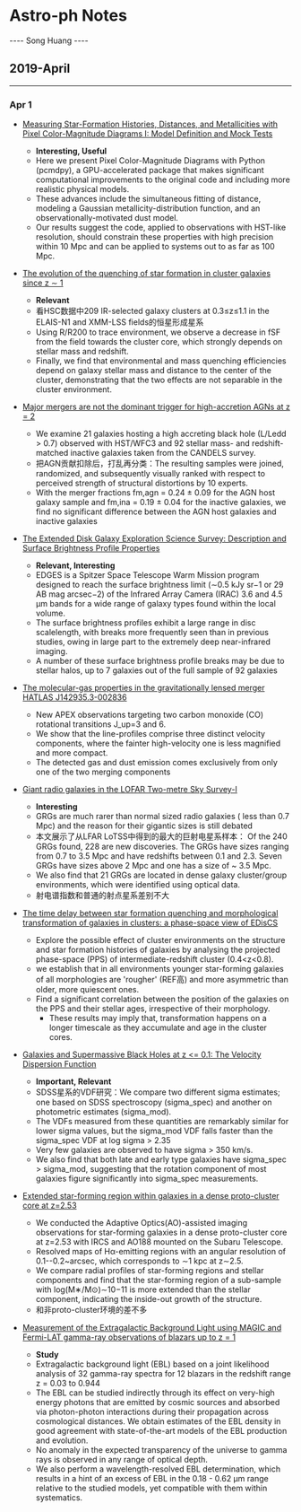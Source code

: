 # Astro-ph Notes

---- Song Huang ----

## 2019-April

----

### Apr 1

* [Measuring Star-Formation Histories, Distances, and Metallicities with Pixel Color-Magnitude Diagrams I: Model Definition and Mock Tests](https://arxiv.org/abs/1903.00011)
  * **Interesting, Useful**
  * Here we present Pixel Color-Magnitude Diagrams with Python (pcmdpy), a GPU-accelerated package that makes significant computational improvements to the original code and including more realistic physical models.
  * These advances include the simultaneous fitting of distance, modeling a Gaussian metallicity-distribution function, and an observationally-motivated dust model.
  * Our results suggest the code, applied to observations with HST-like resolution, should constrain these properties with high precision within 10 Mpc and can be applied to systems out to as far as 100 Mpc.

* [The evolution of the quenching of star formation in cluster galaxies since z ∼ 1](https://arxiv.org/abs/1903.00011)
  * **Relevant**
  * 看HSC数据中209 IR-selected galaxy clusters at 0.3≤z≤1.1 in the ELAIS-N1 and XMM-LSS fields的恒星形成星系
  * Using R/R200 to trace environment, we observe a decrease in fSF from the field towards the cluster core, which strongly depends on stellar mass and redshift.
  * Finally, we find that environmental and mass quenching efficiencies depend on galaxy stellar mass and distance to the center of the cluster, demonstrating that the two effects are not separable in the cluster environment.

* [Major mergers are not the dominant trigger for high-accretion AGNs at z = 2](https://arxiv.org/abs/1903.00037)
  * We examine 21 galaxies hosting a high accreting black hole (L/Ledd > 0.7) observed with HST/WFC3 and 92 stellar mass- and redshift- matched inactive galaxies taken from the CANDELS survey.
  * 把AGN贡献扣除后，打乱再分类：The resulting samples were joined, randomized, and subsequently visually ranked with respect to perceived strength of structural distortions by 10 experts.
  * With the merger fractions fm,agn = 0.24 ± 0.09 for the AGN host galaxy sample and fm,ina = 0.19 ± 0.04 for the inactive galaxies, we find no significant difference between the AGN host galaxies and inactive galaxies

* [The Extended Disk Galaxy Exploration Science Survey: Description and Surface Brightness Profile Properties](https://arxiv.org/abs/1903.00050)
  * **Relevant, Interesting**
  * EDGES is a Spitzer Space Telescope Warm Mission program designed to reach the surface brightness limit (∼0.5 kJy sr−1 or 29 AB mag arcsec−2) of the Infrared Array Camera (IRAC) 3.6 and 4.5 μm bands for a wide range of galaxy types found within the local volume.
  * The surface brightness profiles exhibit a large range in disc scalelength, with breaks more frequently seen than in previous studies, owing in large part to the extremely deep near-infrared imaging.
  * A number of these surface brightness profile breaks may be due to stellar halos, up to 7 galaxies out of the full sample of 92 galaxies 

* [The molecular-gas properties in the gravitationally lensed merger HATLAS J142935.3-002836](https://arxiv.org/abs/1903.00307)
  * New APEX observations targeting two carbon monoxide (CO) rotational transitions J_up=3 and 6.
  * We show that the line-profiles comprise three distinct velocity components, where the fainter high-velocity one is less magnified and more compact.
  * The detected gas and dust emission comes exclusively from only one of the two merging components

* [Giant radio galaxies in the LOFAR Two-metre Sky Survey-I](https://arxiv.org/abs/1903.00409)
  * **Interesting**
  * GRGs are much rarer than normal sized radio galaxies ( less than 0.7 Mpc) and the reason for their gigantic sizes is still debated
  * 本文展示了从LFAR LoTSS中得到的最大的巨射电星系样本： Of the 240 GRGs found, 228 are new discoveries. The GRGs have sizes ranging from 0.7 to 3.5 Mpc and have redshifts between 0.1 and 2.3. Seven GRGs have sizes above 2 Mpc and one has a size of ~ 3.5 Mpc.
  * We also find that 21 GRGs are located in dense galaxy cluster/group environments, which were identified using optical data.
  * 射电谱指数和普通的射点星系差别不大

* [The time delay between star formation quenching and morphological transformation of galaxies in clusters: a phase-space view of EDisCS](https://arxiv.org/abs/1903.00466)
  * Explore the possible effect of cluster environments on the structure and star formation histories of galaxies by analysing the projected phase-space (PPS) of intermediate-redshift cluster (0.4<z<0.8).
  * we establish that in all environments younger star-forming galaxies of all morphologies are 'rougher' (REF高) and more asymmetric than older, more quiescent ones.
  * Find a significant correlation between the position of the galaxies on the PPS and their stellar ages, irrespective of their morphology.
    * These results may imply that, transformation happens on a longer timescale as they accumulate and age in the cluster cores.

* [Galaxies and Supermassive Black Holes at z <= 0.1: The Velocity Dispersion Function](https://arxiv.org/abs/1903.00486)
  * **Important, Relevant**
  * SDSS星系的VDF研究：We compare two different sigma estimates; one based on SDSS spectroscopy (sigma_spec) and another on photometric estimates (sigma_mod).
  * The VDFs measured from these quantities are remarkably similar for lower sigma values, but the sigma_mod VDF falls faster than the sigma_spec VDF at log sigma > 2.35
  * Very few galaxies are observed to have sigma > 350 km/s.
  * We also find that both late and early type galaxies have sigma_spec > sigma_mod, suggesting that the rotation component of most galaxies figure significantly into sigma_spec measurements.

* [Extended star-forming region within galaxies in a dense proto-cluster core at z=2.53](https://arxiv.org/abs/1903.00695)
  * We conducted the Adaptive Optics(AO)-assisted imaging observations for star-forming galaxies in a dense proto-cluster core at z=2.53 with IRCS and AO188 mounted on the Subaru Telescope.
  * Resolved maps of Hα-emitting regions with an angular resolution of 0.1--0.2~arcsec, which corresponds to ∼1 kpc at z∼2.5.
  * We compare radial profiles of star-forming regions and stellar components and find that the star-forming region of a sub-sample with log(M∗/M⊙)∼10−11 is more extended than the stellar component, indicating the inside-out growth of the structure.
  * 和非proto-cluster环境的差不多

* [Measurement of the Extragalactic Background Light using MAGIC and Fermi-LAT gamma-ray observations of blazars up to z = 1](https://arxiv.org/abs/1903.00134)
  * **Study**
  * Extragalactic background light (EBL) based on a joint likelihood analysis of 32 gamma-ray spectra for 12 blazars in the redshift range z = 0.03 to 0.944
  * The EBL can be studied indirectly through its effect on very-high energy photons that are emitted by cosmic sources and absorbed via photon-photon interactions during their propagation across cosmological distances. We obtain estimates of the EBL density in good agreement with state-of-the-art models of the EBL production and evolution.
  * No anomaly in the expected transparency of the universe to gamma rays is observed in any range of optical depth.
  * We also perform a wavelength-resolved EBL determination, which results in a hint of an excess of EBL in the 0.18 - 0.62 μm range relative to the studied models, yet compatible with them within systematics.